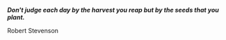 _**Don't judge each day by the harvest you reap but by the seeds that you plant.**_

Robert Stevenson